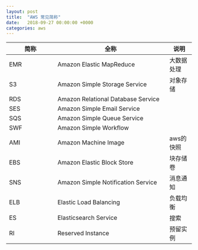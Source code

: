 ```yaml
---
layout: post
title:  "AWS 常见简称"
date:   2018-09-27 00:00:00 +0000
categories: aws
---
```


| 简称    |   全称                                 |说明|
| ------  | ------                                | ------ |
|EMR　　　　　|Amazon Elastic MapReduce　　　　　　　　　    |大数据处理|
|S3　　　　　 |Amazon Simple Storage Service　　　　　    |对象存储|
|RDS　　　　　|Amazon Relational Database Service      
|SES　　　　　|Amazon Simple Email Service
|SQS　　　　　|Amazon Simple Queue Service
|SWF　　　　　|Amazon Simple Workflow
|AMI　　　　　|Amazon Machine Image					   |aws的快照|
|EBS　　　　　|Amazon Elastic Block Store			   |块存储卷|
|SNS　　　　　|Amazon Simple Notification Service	   |消息通知|
|ELB　　　　　|Elastic Load Balancing            	   |负载均衡|
|ES 　　　　　|Elasticsearch Service                   |搜索|
|RI 　　　　　|Reserved Instance                       |预留实例|

